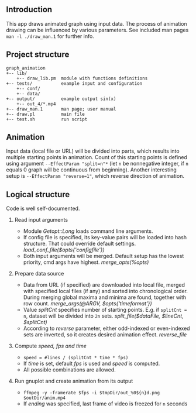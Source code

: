 ## Introduction
This app draws animated graph using input data. The process of
animation drawing can be influenced by various parameters. See
included man pages `man -l ./draw_man.1` for further info.

## Project structure

```
graph_animation
+-- lib/
    +-- draw_lib.pm  module with functions definitions
+-- tests/           example input and configuration
    +-- conf/
    +-- data/
+-- output/          example output sin(x)
    +-- out_4/*.mp4
+-- draw_man.1       man page; user manual
+-- draw.pl          main file
+-- test.sh          run script
```

## Animation

Input data (local file or URL) will be divided into parts,
which results into multiple starting points in animation.
Count of this starting points is defined using argument
`--EffectParam "split=n"*` (let `n` be nonnegative integer,
if `n` equals 0 graph will be continuous from beginning).
Another interesting setup is `--EffectParam "reverse=1"`,
which reverse direction of animation.

## Logical structure

Code is well self-documented.  

1. Read input arguments
    - Module *Getopt::Long* loads command line arguments.
    - If config file is specified, its key-value pairs will
      be loaded into hash structure. That could override
      default settings. *load_conf_file($opts{'configfile'})*
    - Both input arguments will be merged. Default setup
      has the lowest priority, cmd args have highest. *merge_opts(\%opts)*

2. Prepare data source
    - Data from URL (if specified) are downloaded into local file, merged
      with specified local files (if any) and sorted into chronological
      order. During merging global maxima and minima are found, together
      with row count. *merge_args(\@ARGV, $opts{'timeformat'})*
    - Value *splitCnt* specifies number of starting points. E.g. if
      `splitCnt = n`, dataset will be divided into `2n` sets. *split_file($dataFile, $lineCnt, $splitCnt)*
    - According to *reverse* parameter, either odd-indexed or even-indexed
      sets are inverted, so it creates desired animation effect. *reverse_file*

3. Compute *speed, fps and time*
    - `speed = #lines / (splitCnt * time * fps)`
    - If *time* is set, default *fps* is used and *speed* is computed.
    - All possible combinations are allowed.

4. Run gnuplot and create animation from its output
    - `ffmpeg -y -framerate $fps -i $tmpDir/out_%0${n}d.png $outDir/anim.mp4`
    - If *ending* was specified, last frame of video is freezed for `n` seconds
